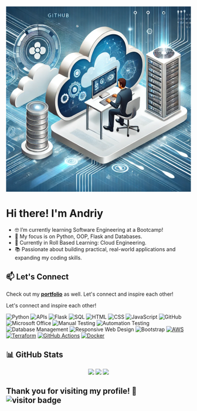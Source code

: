 ![me_coding](https://github.com/Mazdaratti/Mazdaratti/blob/main/Cloud%20Ingineering.webp)
# Hi there! I'm Andriy

- 🤓 I’m currently learning Software Engineering at a Bootcamp!
- 🔧 My focus is on Python, OOP, Flask and Databases.
- 🚀 Currently in Roll Based Learning: Cloud Engineering.
- 📚 Passionate about building practical, real-world applications and expanding my coding skills. 


## 📫 Let's Connect
Check out my [**portfolio**](https://github.com/mazdaratti?tab=repositories) as well. 
Let's connect and inspire each other!

Let's connect and inspire each other!

![Python](https://img.shields.io/badge/-Python-3776AB?style=flat&logo=python&logoColor=white) ![APIs](https://img.shields.io/badge/-APIs-00457C?style=flat&logo=api&logoColor=white) ![Flask](https://img.shields.io/badge/-Flask-000000?style=flat&logo=flask&logoColor=white) ![SQL](https://img.shields.io/badge/-SQL-CC2927?style=flat&logo=microsoft-sql-server&logoColor=white) ![HTML](https://img.shields.io/badge/-HTML-E34F26?style=flat&logo=html5&logoColor=white) 
![CSS](https://img.shields.io/badge/-CSS-1572B6?style=flat&logo=css3&logoColor=white) ![JavaScript](https://img.shields.io/badge/-JavaScript-F7DF1E?style=flat&logo=javascript&logoColor=white) ![GitHub](https://img.shields.io/badge/-GitHub-181717?style=flat&logo=github&logoColor=white) 
![Microsoft Office](https://img.shields.io/badge/-Microsoft%20Office-D83B01?style=flat&logo=microsoft-office&logoColor=white)
![Manual Testing](https://img.shields.io/badge/-Manual%20Testing-007396?style=flat&logo=checkmarx&logoColor=white) ![Automation Testing](https://img.shields.io/badge/-Automation%20Testing-6DB33F?style=flat&logo=checkmarx&logoColor=white) ![Database Management](https://img.shields.io/badge/-DBMS-003B57?style=flat&logo=databricks&logoColor=white)
![Responsive Web Design](https://img.shields.io/badge/-Responsive%20Web%20Design-1572B6?style=flat&logo=css3&logoColor=white) ![Bootstrap](https://img.shields.io/badge/-Bootstrap-563D7C?style=flat&logo=bootstrap&logoColor=white)
[![AWS](https://img.shields.io/badge/AWS_Cloud-FF9900?logo=amazonaws&logoColor=white)](https://aws.amazon.com)
[![Terraform](https://img.shields.io/badge/Terraform-7B42BC?logo=terraform&logoColor=white)](https://www.terraform.io)
[![GitHub Actions](https://img.shields.io/badge/GitHub_Actions-2088FF?logo=github-actions&logoColor=white)](https://github.com/features/actions)
[![Docker](https://img.shields.io/badge/Docker-2496ED?logo=docker&logoColor=white)](https://www.docker.com)

## 📊 GitHub Stats

<p align="center">
  <img height="170" src="https://github-readme-stats.vercel.app/api?username=mazdaratti&theme=github_dark_dimmed&show_icons=true&hide_border=true&layout=compact&hide=discussions&disable_animations=false">
  <img height="170" src="https://github-readme-stats.vercel.app/api/top-langs/?username=mazdaratti&theme=github_dark_dimmed&layout=compact&langs_count=8&hide_border=true&exclude_repo=AI-RPG-Game&disable_animations=false,dotfiles">
  <img src="https://github-profile-trophy.vercel.app/?username=mazdaratti&theme=onedark&no-frame=true&column=4&margin-w=5&margin-h=5&disable_animations=false">
</p>



## Thank you for visiting my profile! 🌟 ![visitor badge](https://visitor-badge.laobi.icu/badge?page_id=mazdaratti.visitor-badge&format=true)
